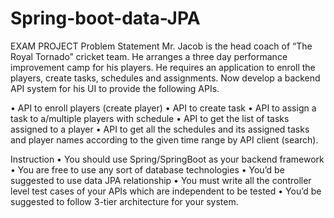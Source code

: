 # Spring-boot-data-JPA
EXAM PROJECT
Problem Statement
Mr. Jacob is the head coach of “The Royal Tornado” cricket team. He arranges a three day performance improvement camp for his players. He requires an application to enroll the players, create tasks, schedules and assignments. Now develop a backend API system for his UI to provide the following APIs.


•	API to enroll players (create player)
•	API to create task
•	API to assign a task to a/multiple players with schedule
•	API to get the list of tasks assigned to a player
•	API to get all the schedules and its assigned tasks and player names according to the given time range by API client (search).


Instruction
•	You should use Spring/SpringBoot as your backend framework
•	You are free to use any sort of database technologies
•	You’d be suggested to use data JPA relationship
•	You must write all the controller level test cases of your APIs which are independent to be tested
•	You’d be suggested to follow 3-tier architecture for your system.
